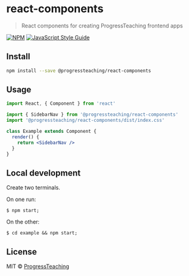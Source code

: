 # react-components

> React components for creating ProgressTeaching frontend apps

[![NPM](https://img.shields.io/npm/v/@progressteaching/react-components.svg)](https://www.npmjs.com/package/@progressteaching/react-components) [![JavaScript Style Guide](https://img.shields.io/badge/code_style-standard-brightgreen.svg)](https://standardjs.com)

## Install

```bash
npm install --save @progressteaching/react-components
```

## Usage

```jsx
import React, { Component } from 'react'

import { SidebarNav } from '@progressteaching/react-components'
import '@progressteaching/react-components/dist/index.css'

class Example extends Component {
  render() {
    return <SidebarNav />
  }
}
```

## Local development

Create two terminals.

On one run:
```
$ npm start;
```

On the other:
```
$ cd example && npm start;
```

## License

MIT © [ProgressTeaching](https://github.com/ProgressTeaching)
